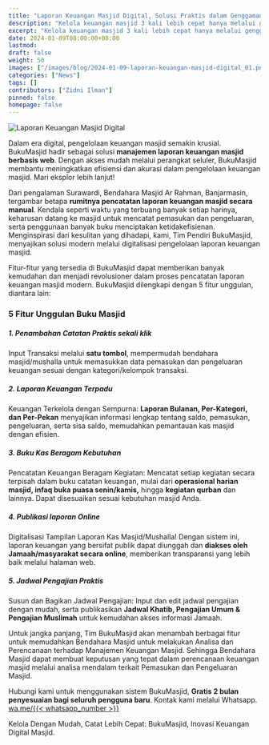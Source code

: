```yaml
---
title: "Laporan Keuangan Masjid Digital, Solusi Praktis dalam Genggaman"
description: "Kelola keuangan masjid 3 kali lebih cepat hanya melalui genggaman anda, Revolusi Laporan Keuangan Masjid: Inovasi digital kami melalui BukuMasjid."
excerpt: "Kelola keuangan masjid 3 kali lebih cepat hanya melalui genggaman anda, Revolusi Laporan Keuangan Masjid: Inovasi digital kami melalui BukuMasjid."
date: 2024-01-09T08:00:00+08:00
lastmod:
draft: false
weight: 50
images: ["/images/blog/2024-01-09-laporan-keuangan-masjid-digital_01.png"]
categories: ["News"]
tags: []
contributors: ["Zidni Ilman"]
pinned: false
homepage: false
---
```


![Laporan Keuangan Masjid Digital](images/blog/2024-01-09-laporan-keuangan-masjid-digital_01.png "Laporan Keuangan Masjid Digital")

Dalam era digital, pengelolaan keuangan masjid semakin krusial. BukuMasjid hadir sebagai solusi **manajemen laporan keuangan masjid berbasis web**. Dengan akses mudah melalui perangkat seluler, BukuMasjid membantu meningkatkan efisiensi dan akurasi dalam pengelolaan keuangan masjid. Mari eksplor lebih lanjut!

Dari pengalaman Surawardi, Bendahara Masjid Ar Rahman, Banjarmasin, tergambar betapa **rumitnya pencatatan laporan keuangan masjid secara manual**. Kendala seperti waktu yang terbuang banyak setiap harinya, keharusan datang ke masjid untuk mencatat pemasukan dan pengeluaran, serta penggunaan banyak buku menciptakan ketidakefisienan. Menginspirasi dari kesulitan yang dihadapi, kami, Tim Pendiri BukuMasjid, menyajikan solusi modern melalui digitalisasi pengelolaan laporan keuangan masjid.

Fitur-fitur yang tersedia di BukuMasjid dapat memberikan banyak kemudahan dan menjadi revolusioner dalam proses pencatatan laporan keuangan masjid modern. BukuMasjid dilengkapi dengan 5 fitur unggulan, diantara lain:

### 5 Fitur Unggulan Buku Masjid

##### 1. Penambahan Catatan Praktis sekali klik
Input Transaksi melalui **satu tombol**, mempermudah bendahara masjid/mushalla untuk memasukkan data pemasukan dan pengeluaran keuangan sesuai dengan kategori/kelompok transaksi.

##### 2. Laporan Keuangan Terpadu
Keuangan Terkelola dengan Sempurna: **Laporan Bulanan, Per-Kategori, dan Per-Pekan** menyajikan informasi lengkap tentang saldo, pemasukan, pengeluaran, serta sisa saldo, memudahkan pemantauan kas masjid dengan efisien.

##### 3. Buku Kas Beragam Kebutuhan
Pencatatan Keuangan Beragam Kegiatan: Mencatat setiap kegiatan secara terpisah dalam buku catatan keuangan, mulai dari **operasional harian masjid, infaq buka puasa senin/kamis,** hingga **kegiatan qurban** dan lainnya. Dapat disesuaikan sesuai kebutuhan masjid Anda.

##### 4. Publikasi laporan Online
Digitalisasi Tampilan Laporan Kas Masjid/Mushalla! Dengan sistem ini, laporan keuangan yang bersifat publik dapat diunggah dan **diakses oleh Jamaah/masyarakat secara online**, memberikan transparansi yang lebih baik melalui halaman web.

##### 5. Jadwal Pengajian Praktis
Susun dan Bagikan Jadwal Pengajian: Input dan edit jadwal pengajian dengan mudah, serta publikasikan **Jadwal Khatib, Pengajian Umum & Pengajian Muslimah** untuk kemudahan akses informasi Jamaah.

Untuk jangka panjang, Tim BukuMasjid akan menambah berbagai fitur untuk memudahkan Bendahara Masjid untuk melakukan Analisa dan Perencanaan terhadap Manajemen Keuangan Masjid. Sehingga Bendahara Masjid dapat membuat keputusan yang tepat dalam perencanaan keuangan masjid melalui analisa mendalam terkait Pemasukan dan Pengeluaran Masjid.

Hubungi kami untuk menggunakan sistem BukuMasjid, **Gratis 2 bulan penyesuaian bagi seluruh pengguna baru**. Kontak kami melalui Whatsapp.  <a href="https://wa.me/{{< whatsapp_number >}}" target="_blank">wa.me/{{< whatsapp_number >}}</a>

Kelola Dengan Mudah, Catat Lebih Cepat: BukuMasjid, Inovasi Keuangan Digital Masjid.
